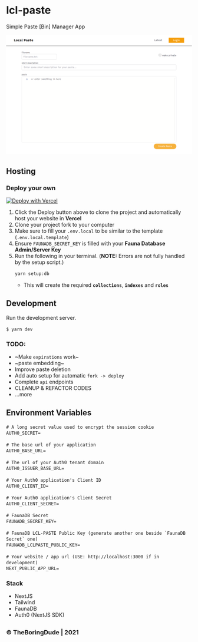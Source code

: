 # lcl-paste

Simple Paste [Bin] Manager App

![App Screenshot](./screenshot.png)

## Hosting

### Deploy your own

[![Deploy with Vercel](https://vercel.com/button)](https://vercel.com/new/git/external?repository-url=https%3A%2F%2Fgithub.com%2FTheBoringDude%2Flcl-paste.git&env=AUTH0_SECRET,AUTH0_BASE_URL,AUTH0_ISSUER_BASE_URL,AUTH0_CLIENT_ID,AUTH0_CLIENT_SECRET,FAUNADB_SECRET_KEY,FAUNADB_LCLPASTE_PUBLIC_KEY&envDescription=Keys%20needed%20by%20the%20application.)

1. Click the Deploy button above to clone the project and automatically host your website in **Vercel**
2. Clone your project fork to your computer
3. Make sure to fill your `.env.local` to be similar to the template (`.env.local.template`)
4. Ensure `FAUNADB_SECRET_KEY` is filled with your **Fauna Database Admin/Server Key**
5. Run the following in your terminal. (**NOTE:** Errors are not fully handled by the setup script.)
   ```bash
   yarn setup:db
   ```
   - This will create the required **`collections`**, **`indexes`** and **`roles`**

## Development

Run the development server.

    $ yarn dev

### TODO:

- ~Make `expirations` work~
- ~paste embedding~
- Improve paste deletion
- Add auto setup for automatic `fork -> deploy`
- Complete `api` endpoints
- CLEANUP & REFACTOR CODES
- ...more

## Environment Variables

```
# A long secret value used to encrypt the session cookie
AUTH0_SECRET=

# The base url of your application
AUTH0_BASE_URL=

# The url of your Auth0 tenant domain
AUTH0_ISSUER_BASE_URL=

# Your Auth0 application's Client ID
AUTH0_CLIENT_ID=

# Your Auth0 application's Client Secret
AUTH0_CLIENT_SECRET=

# FaunaDB Secret
FAUNADB_SECRET_KEY=

# FaunaDB LCL-PASTE Public Key (generate another one beside `FaunaDB Secret` one)
FAUNADB_LCLPASTE_PUBLIC_KEY=

# Your website / app url (USE: http://localhost:3000 if in development)
NEXT_PUBLIC_APP_URL=
```

### Stack

- NextJS
- Tailwind
- FaunaDB
- Auth0 (NextJS SDK)

##

### &copy; TheBoringDude | 2021
